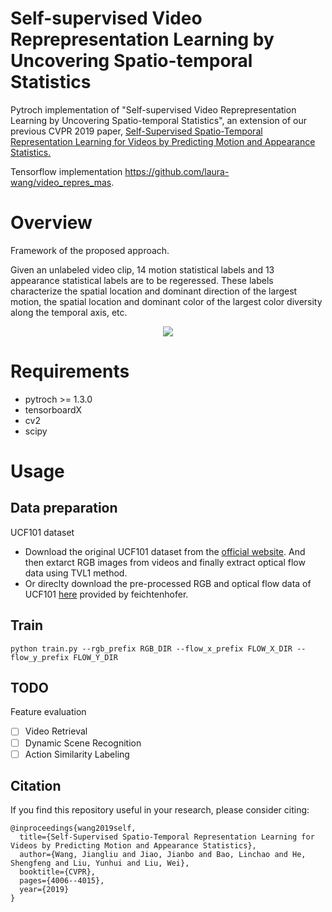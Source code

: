 # Self-supervised Video Reprepresentation Learning by Uncovering Spatio-temporal Statistics
Pytroch implementation of "Self-supervised Video Reprepresentation Learning by Uncovering Spatio-temporal Statistics", an extension of our previous CVPR 2019 paper, [Self-Supervised Spatio-Temporal Representation Learning for Videos by Predicting Motion and Appearance Statistics.](http://openaccess.thecvf.com/content_CVPR_2019/html/Wang_Self-Supervised_Spatio-Temporal_Representation_Learning_for_Videos_by_Predicting_Motion_and_CVPR_2019_paper.html) 

Tensorflow implementation https://github.com/laura-wang/video_repres_mas.

# Overview
Framework of the proposed approach.

Given an unlabeled video clip, 14 motion statistical labels and 13 appearance statistical labels are to be regeressed. These labels characterize the spatial location and dominant direction of the largest motion, the spatial location and dominant color of the largest color diversity along the temporal axis, etc. 

<p align="center">
  <img src="https://s1.ax1x.com/2020/06/28/N2krnO.md.png" />
</p>

# Requirements
- pytroch >= 1.3.0
- tensorboardX
- cv2
- scipy

# Usage

## Data preparation

UCF101 dataset
- Download the original UCF101 dataset from the [official website](https://www.crcv.ucf.edu/data/UCF101.php). And then extarct RGB images from videos and finally extract optical flow data using TVL1 method.
- Or direclty download the pre-processed RGB and optical flow data of UCF101 [here](https://github.com/feichtenhofer/twostreamfusion) provided by feichtenhofer.

## Train

`python train.py --rgb_prefix RGB_DIR --flow_x_prefix FLOW_X_DIR --flow_y_prefix FLOW_Y_DIR`

## TODO
Feature evaluation

- [ ] Video Retrieval
- [ ] Dynamic Scene Recognition
- [ ] Action Similarity Labeling

## Citation

If you find this repository useful in your research, please consider citing:

```
@inproceedings{wang2019self,
  title={Self-Supervised Spatio-Temporal Representation Learning for Videos by Predicting Motion and Appearance Statistics},
  author={Wang, Jiangliu and Jiao, Jianbo and Bao, Linchao and He, Shengfeng and Liu, Yunhui and Liu, Wei},
  booktitle={CVPR},
  pages={4006--4015},
  year={2019}
}
```






